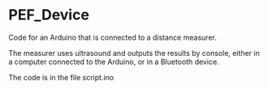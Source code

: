 # PEF_Device
Code for an Arduino that is connected to a distance measurer.

The measurer uses ultrasound and outputs the results by console, either in a computer connected to the Arduino, or in a Bluetooth device.

The code is in the file script.ino

